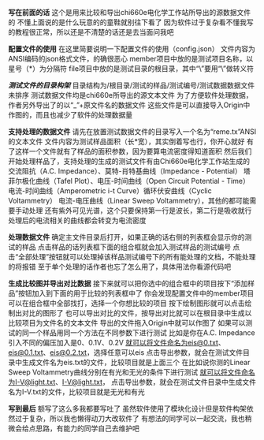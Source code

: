 ********************写在前面的话********************
这个是用来比较和导出chi660e电化学工作站所导出的源数据文件的
不懂上面说的是什么玩意的的童鞋就别往下看了
因为软件过于复杂看不懂我写的教程很正常，所以还是不清楚的话还是去当面问我吧


********************配置文件的使用********************
在这里简要说明一下配置文件的使用（config.json）
文件内容为ANSI编码的json格式文件，的确很恶心
member项目中放的是测试项目名称，以星号（*）为分隔符
file项目中放的是测试目录的根目录，其中“\”要用“\\”做转义符


*************测试文件的目录构架*************
目录结构为/根目录/测试的样品/测试编号/测试数据数据文件未排序
测试数据文件均是chi660e所导出的源文本文件
为了方便软件处理数据，作者另外导出了的以“_”+原文件名的数据文件
这些文件是可以直接导入Origin中作图的，而且也减少了软件的处理数据量


********************支持处理的数据文件********************
请先在放置测试数据文件的目录写入一个名为“reme.tx”ANSI的文本文件
文件内容为测试样品面积（长*宽），其实倒着写也行，你开心就好
有了这样一个文件就有了样品的面积参数，因为要算电流密度得知道面积
然后我们开始处理样品了，支持处理的生成的测试文件有由Chi660e电化学工作站生成的
交流阻抗（A.C. Impedance）、莫特-肖特基曲线（Impedance - Potential）
塔菲尔极化曲线（Tafel Plot）、电压-时间曲线（Open Circuit Potential - Time）
电流-时间曲线（Amperometric i-t Curve）循环伏安曲线（Cyclic Voltammetry）
电流-电压曲线（Linear Sweep Voltammetry），其他的都可能需要手动处理
还有紫外可见光谱，这个只要保持第一行是波长，第二行是吸收就行
处理后的电流相关的曲线都会转变为电流密度



********************处理数据文件********************
确定主文件目录后打开，如果正确的话右侧的列表框会显示你的测试的样品
点击样品的话列表框下面的组合框就会加入测试样品的测试编号
点击“全部处理”按钮就可以处理掉该样品测试编号下的所有能处理的文档，不能处理的将报错
至于单个处理的话作者也忘了怎么用了，具体用法你看源代码吧


********************生成比较图并导出对比数据********************
接下来就可以把你选中的组合框中的项目按下“添加样品”按钮加入到下面的用于比较的列表框中了
你会发现配置文件中的member项目可以在组合框中全部找打，选择一个你想比较的项目
按下绘制图形就可以点击绘制出对比的图形了
也可以导出对比的文件，按导出对比就可以在根目录中生成以比较项目为文件名的文本文件
导出的文件拖入Origin中就可以作图了
如果可以测试的同一个样品用同一个方法在不同参数下进行测试
比如是你在A.C. Impedance引入不同的偏压加入是0、0.1V、0.2V
就可以将文件命名为eis@0.txt、eis@0.1.txt、eis@0.2.txt，选择任意可以eis
点击导出参数，就会在测试文件目录中生成文件名为eis.txt的文件，比较项目就是上面三个
在比如说你测的Linear Sweep Voltammetry曲线分别在有光和无光的条件下进行测试
就可以将文件命名为I-V@light.txt、I-V@light.txt，
点击导出参数，就会在测试文件目录中生成文件名为I-V.txt的文件，比较项目就是无光和有光


********************写到最后********************
额写了这么多我都要写吐了
虽然软件使用了模块化设计但是软件构架依然过于复杂，所以我也懒得动刀大改软件了
有想法的同学可以一起交流，我也稍微会给点思路，有能力的同学自己去维护吧

